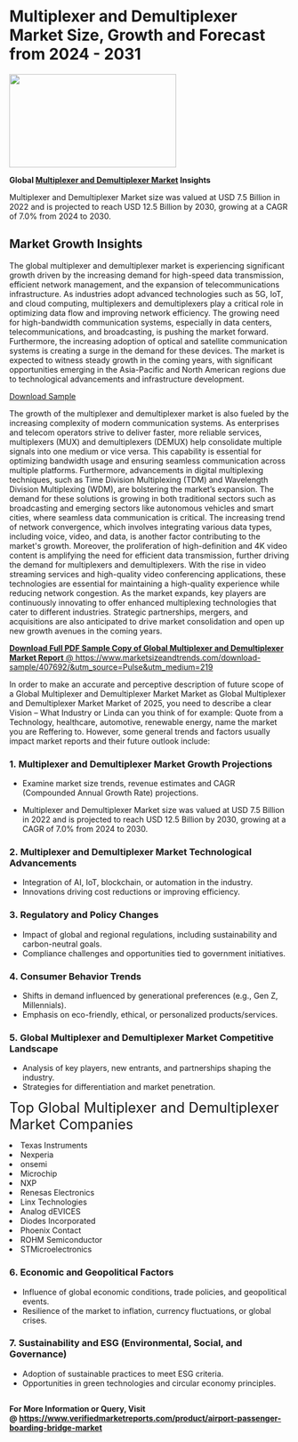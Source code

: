 <H1>Multiplexer and Demultiplexer Market Size, Growth and Forecast from 2024 - 2031</H1><img class="aligncenter size-medium wp-image-584254" src="https://thirdeyenews.in/wp-content/uploads/2024/09/Global-Market-Research-300x168.jpeg" alt="" width="300" height="168" /><p><strong>Global&nbsp;<a href="https://www.marketsizeandtrends.com/download-sample/407692/&amp;utm_source=Pulse&amp;utm_medium=219">Multiplexer and Demultiplexer Market</a> Insights</strong></p><p>Multiplexer and Demultiplexer Market size was valued at USD 7.5 Billion in 2022 and is projected to reach USD 12.5 Billion by 2030, growing at a CAGR of 7.0% from 2024 to 2030.</p><p><h2>Market Growth Insights</h2> <p>The global multiplexer and demultiplexer market is experiencing significant growth driven by the increasing demand for high-speed data transmission, efficient network management, and the expansion of telecommunications infrastructure. As industries adopt advanced technologies such as 5G, IoT, and cloud computing, multiplexers and demultiplexers play a critical role in optimizing data flow and improving network efficiency. The growing need for high-bandwidth communication systems, especially in data centers, telecommunications, and broadcasting, is pushing the market forward. Furthermore, the increasing adoption of optical and satellite communication systems is creating a surge in the demand for these devices. The market is expected to witness steady growth in the coming years, with significant opportunities emerging in the Asia-Pacific and North American regions due to technological advancements and infrastructure development. </p> <p><a href="#">Download Sample</a></p> <p>The growth of the multiplexer and demultiplexer market is also fueled by the increasing complexity of modern communication systems. As enterprises and telecom operators strive to deliver faster, more reliable services, multiplexers (MUX) and demultiplexers (DEMUX) help consolidate multiple signals into one medium or vice versa. This capability is essential for optimizing bandwidth usage and ensuring seamless communication across multiple platforms. Furthermore, advancements in digital multiplexing techniques, such as Time Division Multiplexing (TDM) and Wavelength Division Multiplexing (WDM), are bolstering the market’s expansion. The demand for these solutions is growing in both traditional sectors such as broadcasting and emerging sectors like autonomous vehicles and smart cities, where seamless data communication is critical. The increasing trend of network convergence, which involves integrating various data types, including voice, video, and data, is another factor contributing to the market's growth. Moreover, the proliferation of high-definition and 4K video content is amplifying the need for efficient data transmission, further driving the demand for multiplexers and demultiplexers. With the rise in video streaming services and high-quality video conferencing applications, these technologies are essential for maintaining a high-quality experience while reducing network congestion. As the market expands, key players are continuously innovating to offer enhanced multiplexing technologies that cater to different industries. Strategic partnerships, mergers, and acquisitions are also anticipated to drive market consolidation and open up new growth avenues in the coming years. </p> <p><a href="#"></p><p><span class=""><strong>Download Full PDF Sample Copy of Global Multiplexer and Demultiplexer Market Report</strong> @ <a href="https://www.marketsizeandtrends.com/download-sample/407692/&amp;utm_source=Pulse&amp;utm_medium=219" target="_blank">https://www.marketsizeandtrends.com/download-sample/407692/&amp;utm_source=Pulse&amp;utm_medium=219</a></span></p><p>In order to make an accurate and perceptive description of future scope of a Global&nbsp;Multiplexer and Demultiplexer Market Market as Global&nbsp;Multiplexer and Demultiplexer Market Market of 2025, you need to describe a clear Vision &ndash; What Industry or Linda can you think of for example: Quote from a Technology, healthcare, automotive, renewable energy, name the market you are Reffering to. However, some general trends and factors usually impact market reports and their future outlook include:</p><h3>1.&nbsp;<strong>Multiplexer and Demultiplexer Market Growth Projections</strong></h3><ul><li>Examine market size trends, revenue estimates and CAGR (Compounded Annual Growth Rate) projections.</li><li><p>Multiplexer and Demultiplexer Market size was valued at USD 7.5 Billion in 2022 and is projected to reach USD 12.5 Billion by 2030, growing at a CAGR of 7.0% from 2024 to 2030.</p></li></ul><h3>2.&nbsp;<strong>Multiplexer and Demultiplexer Market Technological Advancements</strong></h3><ul><li>Integration of AI, IoT, blockchain, or automation in the industry.</li><li>Innovations driving cost reductions or improving efficiency.</li></ul><h3>3.&nbsp;<strong>Regulatory and Policy Changes</strong></h3><ul><li>Impact of global and regional regulations, including sustainability and carbon-neutral goals.</li><li>Compliance challenges and opportunities tied to government initiatives.</li></ul><h3>4.&nbsp;<strong>Consumer Behavior Trends</strong></h3><ul><li>Shifts in demand influenced by generational preferences (e.g., Gen Z, Millennials).</li><li>Emphasis on eco-friendly, ethical, or personalized products/services.</li></ul><h3>5.&nbsp;<strong>Global Multiplexer and Demultiplexer Market Competitive Landscape</strong></h3><ul><li>Analysis of key players, new entrants, and partnerships shaping the industry.</li><li>Strategies for differentiation and market penetration.</li></ul><p data-pm-slice="1 1 []"><span style="color: inherit; font-family: inherit; font-size: 25px;">Top Global Multiplexer and Demultiplexer Market Companies</span></p><div class="" data-test-id=""><p><li>Texas Instruments</li><li> Nexperia</li><li> onsemi</li><li> Microchip</li><li> NXP</li><li> Renesas Electronics</li><li> Linx Technologies</li><li> Analog dEVICES</li><li> Diodes Incorporated</li><li> Phoenix Contact</li><li> ROHM Semiconductor</li><li> STMicroelectronics</li></p></div><h3>6.&nbsp;<strong>Economic and Geopolitical Factors</strong></h3><ul><li>Influence of global economic conditions, trade policies, and geopolitical events.</li><li>Resilience of the market to inflation, currency fluctuations, or global crises.</li></ul><h3>7.&nbsp;<strong>Sustainability and ESG (Environmental, Social, and Governance)</strong></h3><ul><li>Adoption of sustainable practices to meet ESG criteria.</li><li>Opportunities in green technologies and circular economy principles.</li></ul><h2><strong style="font-size: 14px;">For More Information or Query, Visit @&nbsp;</strong><a style="background-color: #ffffff; font-size: 14px;" href="https://www.marketsizeandtrends.com/report/multiplexer-and-demultiplexer-market/" target="_blank">https://www.verifiedmarketreports.com/product/airport-passenger-boarding-bridge-market</a></h2>
